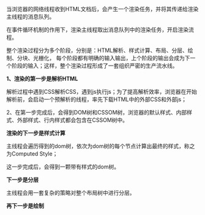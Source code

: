 当浏览器的网络线程收到HTML文档后，会产生一个渲染任务，并将其传递给渲染主线程的消息队列。

在事件循环机制的作用下，渲染主线程取出消息队列中的渲染任务，开启渲染流程。

整个渲染过程分为多个阶段，分别是：HTML解析、样式计算、布局、分层、绘制、分块、光栅化， 每个阶段都有明确的输入输出，上个阶段的输出会成为下一个阶段的输入；这样，整个渲染过程形成了一套组织严密的生产流水线。

**1、渲染的第一步是解析HTML**

解析过程中遇到CSS解析CSS，遇到js执行js；为了提高解析效率，浏览器在开始解析前，会启动一个预解析的线程，率先下载HTML中的外部CSS和外部js；

2、在第一步完成后，会得到DOM树和CSSOM树，浏览器的默认样式、内部样式、外部样式、行内样式都会包含在CSSOM树中。

**渲染的下一步是样式计算**

主线程会遍历得到的dom树，依次为dom树的每个节点计算出最终的样式，称之为Computed Style；

这一步完成后，会得到一颗带有样式的dom树。

**下一步是分层**

主线程会用一套复杂的策略对整个布局树中进行分层。

**再下一步是绘制**

